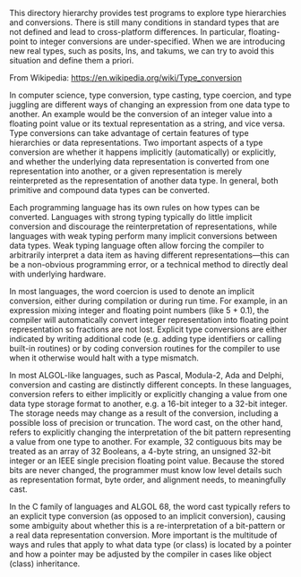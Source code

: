 This directory hierarchy provides test programs to explore type hierarchies and conversions. There is still many conditions in standard types that are
not defined and lead to cross-platform differences. In particular, floating-point to integer conversions are under-specified. When we are introducing
new real types, such as posits, lns, and takums, we can try to avoid this situation and define them a priori.




From Wikipedia: https://en.wikipedia.org/wiki/Type_conversion

In computer science, type conversion, type casting, type coercion, and type juggling are different ways of changing an expression from one data type to another. An example would be the conversion of an integer value into a floating point value or its textual representation as a string, and vice versa. Type conversions can take advantage of certain features of type hierarchies or data representations. Two important aspects of a type conversion are whether it happens implicitly (automatically) or explicitly, and whether the underlying data representation is converted from one representation into another, or a given representation is merely reinterpreted as the representation of another data type. In general, both primitive and compound data types can be converted.

Each programming language has its own rules on how types can be converted. Languages with strong typing typically do little implicit conversion and discourage the reinterpretation of representations, while languages with weak typing perform many implicit conversions between data types. Weak typing language often allow forcing the compiler to arbitrarily interpret a data item as having different representations—this can be a non-obvious programming error, or a technical method to directly deal with underlying hardware.

In most languages, the word coercion is used to denote an implicit conversion, either during compilation or during run time. For example, in an expression mixing integer and floating point numbers (like 5 + 0.1), the compiler will automatically convert integer representation into floating point representation so fractions are not lost. Explicit type conversions are either indicated by writing additional code (e.g. adding type identifiers or calling built-in routines) or by coding conversion routines for the compiler to use when it otherwise would halt with a type mismatch.

In most ALGOL-like languages, such as Pascal, Modula-2, Ada and Delphi, conversion and casting are distinctly different concepts. In these languages, conversion refers to either implicitly or explicitly changing a value from one data type storage format to another, e.g. a 16-bit integer to a 32-bit integer. The storage needs may change as a result of the conversion, including a possible loss of precision or truncation. The word cast, on the other hand, refers to explicitly changing the interpretation of the bit pattern representing a value from one type to another. For example, 32 contiguous bits may be treated as an array of 32 Booleans, a 4-byte string, an unsigned 32-bit integer or an IEEE single precision floating point value. Because the stored bits are never changed, the programmer must know low level details such as representation format, byte order, and alignment needs, to meaningfully cast.

In the C family of languages and ALGOL 68, the word cast typically refers to an explicit type conversion (as opposed to an implicit conversion), causing some ambiguity about whether this is a re-interpretation of a bit-pattern or a real data representation conversion. More important is the multitude of ways and rules that apply to what data type (or class) is located by a pointer and how a pointer may be adjusted by the compiler in cases like object (class) inheritance. 